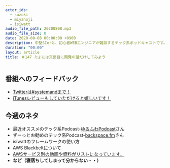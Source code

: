 ```yaml
---
actor_ids:
  - suzuki
  - miyanoji
  - isiwatt
audio_file_path: 20200808.mp3
audio_file_size: 0
date: 2020-08-08 00:00:00 +0900
description: 中堅SIerと、初心者WEBエンジニアが雑談するテック系ポッドキャストです。
duration: "00:00"
layout: article
title: ＃147 たまには真面目に開発の話だけしてみよう
---
```

## 番組へのフィードバック
* [Twitterは#systemandまで！](https://twitter.com/search?q=%23systemand)
* [iTunesレビューもしていただけると嬉しいです！](https://itunes.apple.com/jp/podcast/systemand-online/id1205168408?mt=2)

## 今週のネタ
* 最近オススメのテック系Podcast-[ゆるふわPodcast](https://yuru28.com)さん
* ずーっとお勧めのテック系Podcast-[backspace.fm](https://backspace.fm/)さん
* isiwattのフレームワークの使い方
* AWS Blackbeltについて
* [AWSサービス別の動画や資料がリストになっています。](https://aws.amazon.com/jp/aws-jp-introduction/aws-jp-webinar-service-cut/)
* **など（寝落ちしてしまって分からない・・）**

